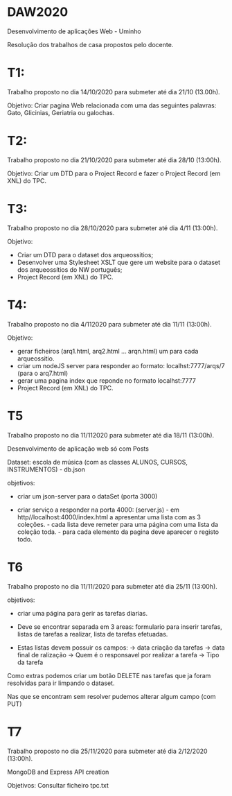 # DAW2020

Desenvolvimento de aplicações Web - Uminho

Resolução dos trabalhos de casa propostos pelo docente.

# T1:
Trabalho proposto no dia 14/10/2020 para submeter até dia 21/10 (13.00h).

Objetivo: Criar pagina Web relacionada com uma das seguintes palavras: Gato, Glicinias, Geriatria ou galochas.


# T2:

Trabalho proposto no dia 21/10/2020 para submeter até dia 28/10 (13:00h).

Objetivo: Criar um DTD para o Project Record e fazer o Project Record (em XNL) do TPC.


# T3:

Trabalho proposto no dia 28/10/2020 para submeter até dia 4/11 (13:00h).

Objetivo: 
- Criar um DTD para o dataset dos arqueossitios;
- Desenvolver uma Stylesheet XSLT que gere um website para o dataset dos arqueossítios do NW português;
- Project Record (em XNL) do TPC.

# T4:

Trabalho proposto no dia 4/112020 para submeter até dia 11/11 (13:00h).

Objetivo:
- gerar ficheiros (arq1.html, arq2.html ... arqn.html) um para cada arqueossitio.
- criar um nodeJS server para responder ao formato: localhst:7777/arqs/7   (para o arq7.html)
- gerar uma pagina index que reponde no formato localhst:7777
- Project Record (em XNL) do TPC.


# T5

Trabalho proposto no dia 11/112020 para submeter até dia 18/11 (13:00h).


Desenvolvimento de aplicação web só com Posts

Dataset: escola de música (com as classes ALUNOS, CURSOS, INSTRUMENTOS) - db.json

objetivos:
 - criar um json-server para o dataSet (porta 3000)
 
 - criar serviço a responder na porta 4000: (server.js)
                - em http//localhost:4000/index.html a apresentar uma lista com as 3 coleções.
                - cada lista deve remeter para uma página com uma lista da coleção toda.
                - para cada elemento da pagina deve aparecer o registo todo.

# T6
Trabalho proposto no dia 11/11/2020 para submeter até dia 25/11 (13:00h).


objetivos:
 - criar uma página para gerir as tarefas diarias.
 - Deve se encontrar separada em 3 areas: formulario para inserir tarefas, listas de tarefas a realizar, lista de tarefas efetuadas.
 
 - Estas listas devem possuir os campos:
     -> data criação da tarefas
     -> data final de ralização
     -> Quem é o responsavel por realizar a tarefa
     -> Tipo da tarefa 
     


Como extras podemos criar um botão DELETE nas tarefas que ja foram resolvidas para ir limpando o dataset.

Nas que se encontram sem resolver pudemos alterar algum campo (com PUT)



# T7
Trabalho proposto no dia 25/11/2020 para submeter até dia 2/12/2020 (13:00h).

MongoDB and Express API creation 

Objetivos: Consultar ficheiro tpc.txt

